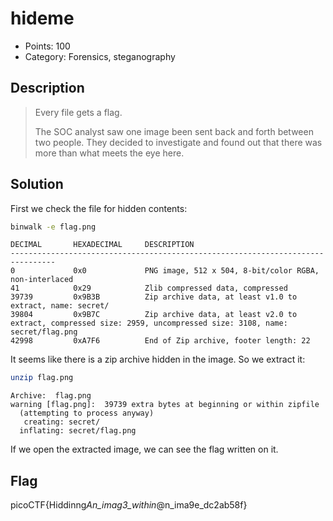 # hideme

- Points: 100
- Category: Forensics, steganography

## Description

> Every file gets a flag.
>
> The SOC analyst saw one image been sent back and forth between two people. They decided to investigate and found out that there was more than what meets the eye here.

## Solution

First we check the file for hidden contents:

```bash
binwalk -e flag.png
```

```
DECIMAL       HEXADECIMAL     DESCRIPTION
--------------------------------------------------------------------------------
0             0x0             PNG image, 512 x 504, 8-bit/color RGBA, non-interlaced
41            0x29            Zlib compressed data, compressed
39739         0x9B3B          Zip archive data, at least v1.0 to extract, name: secret/
39804         0x9B7C          Zip archive data, at least v2.0 to extract, compressed size: 2959, uncompressed size: 3108, name: secret/flag.png
42998         0xA7F6          End of Zip archive, footer length: 22
```

It seems like there is a zip archive hidden in the image. So we extract it:

```bash
unzip flag.png
```

```
Archive:  flag.png
warning [flag.png]:  39739 extra bytes at beginning or within zipfile
  (attempting to process anyway)
   creating: secret/
  inflating: secret/flag.png
```

If we open the extracted image, we can see the flag written on it.

## Flag

picoCTF{Hiddinng*An_imag3_within*@n_ima9e_dc2ab58f}
